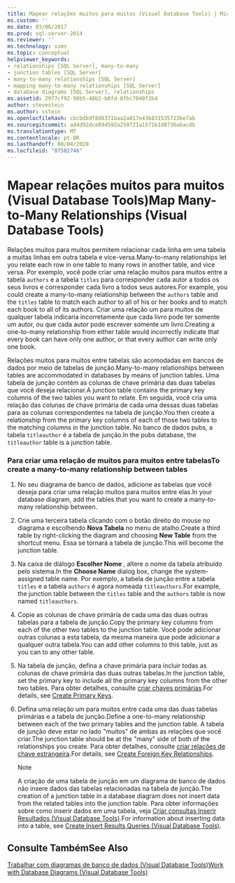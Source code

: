 ```yaml
---
title: Mapear relações muitos para muitos (Visual Database Tools) | Microsoft Docs
ms.custom: ''
ms.date: 03/06/2017
ms.prod: sql-server-2014
ms.reviewer: ''
ms.technology: ssms
ms.topic: conceptual
helpviewer_keywords:
- relationships [SQL Server], many-to-many
- junction tables [SQL Server]
- many-to-many relationships [SQL Server]
- mapping many-to-many relationships [SQL Server]
- database diagrams [SQL Server], relationships
ms.assetid: 2977cf92-98b5-48b2-b0fd-8fbc7040f2b4
author: stevestein
ms.author: sstein
ms.openlocfilehash: cbcbdbdf8d8371baa2a817e43b831535723be7ab
ms.sourcegitcommit: ad4d92dce894592a259721a1571b1d8736abacdb
ms.translationtype: MT
ms.contentlocale: pt-BR
ms.lasthandoff: 08/04/2020
ms.locfileid: "87582746"
---
```

# <a name="map-many-to-many-relationships-visual-database-tools"></a><span data-ttu-id="82bc4-102">Mapear relações muitos para muitos (Visual Database Tools)</span><span class="sxs-lookup"><span data-stu-id="82bc4-102">Map Many-to-Many Relationships (Visual Database Tools)</span></span>
  <span data-ttu-id="82bc4-103">Relações muitos para muitos permitem relacionar cada linha em uma tabela a muitas linhas em outra tabela e vice-versa.</span><span class="sxs-lookup"><span data-stu-id="82bc4-103">Many-to-many relationships let you relate each row in one table to many rows in another table, and vice versa.</span></span> <span data-ttu-id="82bc4-104">Por exemplo, você pode criar uma relação muitos para muitos entre a tabela `authors` e a tabela `titles` para corresponder cada autor a todos os seus livros e corresponder cada livro a todos seus autores.</span><span class="sxs-lookup"><span data-stu-id="82bc4-104">For example, you could create a many-to-many relationship between the `authors` table and the `titles` table to match each author to all of his or her books and to match each book to all of its authors.</span></span> <span data-ttu-id="82bc4-105">Criar uma relação um para muitos de qualquer tabela indicaria incorretamente que cada livro pode ter somente um autor, ou que cada autor pode escrever somente um livro.</span><span class="sxs-lookup"><span data-stu-id="82bc4-105">Creating a one-to-many relationship from either table would incorrectly indicate that every book can have only one author, or that every author can write only one book.</span></span>  
  
 <span data-ttu-id="82bc4-106">Relações muitos para muitos entre tabelas são acomodadas em bancos de dados por meio de tabelas de junção.</span><span class="sxs-lookup"><span data-stu-id="82bc4-106">Many-to-many relationships between tables are accommodated in databases by means of junction tables.</span></span> <span data-ttu-id="82bc4-107">Uma tabela de junção contém as colunas de chave primária das duas tabelas que você deseja relacionar.</span><span class="sxs-lookup"><span data-stu-id="82bc4-107">A junction table contains the primary key columns of the two tables you want to relate.</span></span> <span data-ttu-id="82bc4-108">Em seguida, você cria uma relação das colunas de chave primária de cada uma dessas duas tabelas para as colunas correspondentes na tabela de junção.</span><span class="sxs-lookup"><span data-stu-id="82bc4-108">You then create a relationship from the primary key columns of each of those two tables to the matching columns in the junction table.</span></span> <span data-ttu-id="82bc4-109">No banco de dados pubs, a tabela `titleauthor` é a tabela de junção.</span><span class="sxs-lookup"><span data-stu-id="82bc4-109">In the pubs database, the `titleauthor` table is a junction table.</span></span>  
  
### <a name="to-create-a-many-to-many-relationship-between-tables"></a><span data-ttu-id="82bc4-110">Para criar uma relação de muitos para muitos entre tabelas</span><span class="sxs-lookup"><span data-stu-id="82bc4-110">To create a many-to-many relationship between tables</span></span>  
  
1.  <span data-ttu-id="82bc4-111">No seu diagrama de banco de dados, adicione as tabelas que você deseja para criar uma relação muitos para muitos entre elas.</span><span class="sxs-lookup"><span data-stu-id="82bc4-111">In your database diagram, add the tables that you want to create a many-to-many relationship between.</span></span>  
  
2.  <span data-ttu-id="82bc4-112">Crie uma terceira tabela clicando com o botão direito do mouse no diagrama e escolhendo **Nova Tabela** no menu de atalho.</span><span class="sxs-lookup"><span data-stu-id="82bc4-112">Create a third table by right-clicking the diagram and choosing **New Table** from the shortcut menu.</span></span> <span data-ttu-id="82bc4-113">Essa se tornará a tabela de junção.</span><span class="sxs-lookup"><span data-stu-id="82bc4-113">This will become the junction table.</span></span>  
  
3.  <span data-ttu-id="82bc4-114">Na caixa de diálogo **Escolher Nome** , altere o nome da tabela atribuído pelo sistema.</span><span class="sxs-lookup"><span data-stu-id="82bc4-114">In the **Choose Name** dialog box, change the system-assigned table name.</span></span> <span data-ttu-id="82bc4-115">Por exemplo, a tabela de junção entre a tabela `titles` e a tabela `authors` é agora nomeada `titleauthors`.</span><span class="sxs-lookup"><span data-stu-id="82bc4-115">For example, the junction table between the `titles` table and the `authors` table is now named `titleauthors`.</span></span>  
  
4.  <span data-ttu-id="82bc4-116">Copie as colunas de chave primária de cada uma das duas outras tabelas para a tabela de junção.</span><span class="sxs-lookup"><span data-stu-id="82bc4-116">Copy the primary key columns from each of the other two tables to the junction table.</span></span> <span data-ttu-id="82bc4-117">Você pode adicionar outras colunas a esta tabela, da mesma maneira que pode adicionar a qualquer outra tabela.</span><span class="sxs-lookup"><span data-stu-id="82bc4-117">You can add other columns to this table, just as you can to any other table.</span></span>  
  
5.  <span data-ttu-id="82bc4-118">Na tabela de junção, defina a chave primária para incluir todas as colunas de chave primária das duas outras tabelas.</span><span class="sxs-lookup"><span data-stu-id="82bc4-118">In the junction table, set the primary key to include all the primary key columns from the other two tables.</span></span> <span data-ttu-id="82bc4-119">Para obter detalhes, consulte [criar chaves primárias](../../relational-databases/tables/create-primary-keys.md).</span><span class="sxs-lookup"><span data-stu-id="82bc4-119">For details, see [Create Primary Keys](../../relational-databases/tables/create-primary-keys.md).</span></span>  
  
6.  <span data-ttu-id="82bc4-120">Defina uma relação um para muitos entre cada uma das duas tabelas primárias e a tabela de junção.</span><span class="sxs-lookup"><span data-stu-id="82bc4-120">Define a one-to-many relationship between each of the two primary tables and the junction table.</span></span> <span data-ttu-id="82bc4-121">A tabela de junção deve estar no lado "muitos" de ambas as relações que você criar.</span><span class="sxs-lookup"><span data-stu-id="82bc4-121">The junction table should be at the "many" side of both of the relationships you create.</span></span> <span data-ttu-id="82bc4-122">Para obter detalhes, consulte [criar relações de chave estrangeira](../../relational-databases/tables/create-foreign-key-relationships.md).</span><span class="sxs-lookup"><span data-stu-id="82bc4-122">For details, see [Create Foreign Key Relationships](../../relational-databases/tables/create-foreign-key-relationships.md).</span></span>  
  
    > [!NOTE]  
    >  <span data-ttu-id="82bc4-123">A criação de uma tabela de junção em um diagrama de banco de dados não insere dados das tabelas relacionadas na tabela de junção.</span><span class="sxs-lookup"><span data-stu-id="82bc4-123">The creation of a junction table in a database diagram does not insert data from the related tables into the junction table.</span></span> <span data-ttu-id="82bc4-124">Para obter informações sobre como inserir dados em uma tabela, veja [Criar consultas Inserir Resultados &#40;Visual Database Tools&#41;](visual-database-tools.md).</span><span class="sxs-lookup"><span data-stu-id="82bc4-124">For information about inserting data into a table, see [Create Insert Results Queries &#40;Visual Database Tools&#41;](visual-database-tools.md).</span></span>  
  
## <a name="see-also"></a><span data-ttu-id="82bc4-125">Consulte Também</span><span class="sxs-lookup"><span data-stu-id="82bc4-125">See Also</span></span>  
 [<span data-ttu-id="82bc4-126">Trabalhar com diagramas de banco de dados &#40;Visual Database Tools&#41;</span><span class="sxs-lookup"><span data-stu-id="82bc4-126">Work with Database Diagrams &#40;Visual Database Tools&#41;</span></span>](work-with-database-diagrams-visual-database-tools.md)  
  
  
